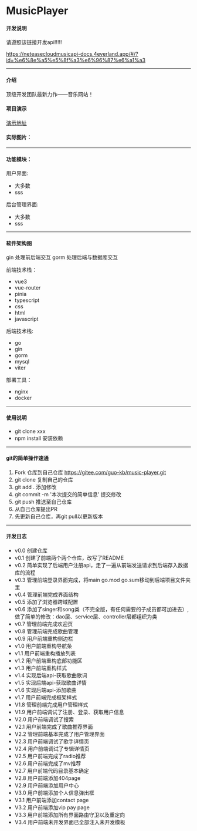 # MusicPlayer

#### 开发说明

请遵照该链接开发api!!!!!

https://neteasecloudmusicapi-docs.4everland.app/#/?id=%e6%8e%a5%e5%8f%a3%e6%96%87%e6%a1%a3



---
#### 介绍

顶级开发团队最新力作——音乐网站！

#### 项目演示

[演示地址](https://www.csdn.net/)

#### 实际图片：
---
#### 功能模块：

用户界面:
    
- 大多数
- sss 

后台管理界面:
    
- 大多数
- sss 
  

---
#### 软件架构图

gin  处理前后端交互
gorm 处理后端与数据库交互

前端技术栈：
- vue3
- vue-router
- pinia
- typescript
- css
- html
- javascript

后端技术栈:
- go
- gin
- gorm
- mysql
- viter

部署工具：
- nginx
- docker

---
#### 使用说明

- git clone xxx
- npm install 安装依赖

---
#### git的简单操作速通
1.  Fork 仓库到自己仓库 https://gitee.com/guo-kb/music-player.git
2.  git clone 复制自己的仓库
3.  git add . 添加修改
4.  git commit -m '本次提交的简单信息' 提交修改
5.  git push 推送至自己仓库
6.  从自己仓库提出PR
7.  先更新自己仓库，再git pull以更新版本
---
#### 开发日志

- v0.0 创建仓库
- v0.1 创建了前端两个两个仓库，改写了README
- v0.2 简单实现了后端用户注册api，走了一遍从前端发送请求到后端存入数据库的流程
- v0.3 管理前端登录界面完成，将main go.mod go.sum移动到后端项目文件夹里
- v0.4 管理前端完成界面结构
- v0.5 添加了浏览器跨域配置
- v0.6 添加了singer和song类（不完全版，有任何需要的子成员都可加进去）,做了简单的修改：dao层、service层、controller层都组织为类
- v0.7 管理前端完成欢迎页
- v0.8 管理前端完成歌曲管理
- v0.9 用户前端重构侧边栏
- v1.0 用户前端重构导航条
- v1.1 用户前端重构播放列表
- v1.2 用户前端重构底部功能区
- v1.3 用户前端重构样式
- v1.4 实现后端api-获取歌曲歌词
- v1.5 实现后端api-获取歌曲详情
- v1.6 实现后端api-添加歌曲
- v1.7 用户前端完成框架样式
- V1.8 管理前端完成用户管理样式
- V1.9 用户前端调试了注册、登录、获取用户信息
- V2.0 用户前端调试了搜索
- V2.1 用户前端完成了歌曲推荐界面
- V2.2 管理前端基本完成了用户管理界面
- V2.3 用户前端调试了歌手详情页
- V2.4 用户前端调试了专辑详情页
- V2.5 用户前端完成了radio推荐
- V2.6 用户前端完成了mv推荐
- V2.7 用户前端代码目录基本确定
- V2.8 用户前端添加404page
- V2.9 用户前端添加用户中心
- V3.0 用户前端添加个人信息弹出框
- V3.1 用户前端添加contact page
- V3.2 用户前端添加vip pay page
- V3.3 用户前端添加所有界面路由守卫以及重定向
- V3.4 用户前端未开发界面已全部注入未开发模板

